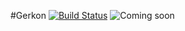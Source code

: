 #Gerkon [![Build Status](https://travis-ci.org/frux/gerkon.svg?branch=master)](https://travis-ci.org/frux/gerkon)
![Coming soon](http://www.altechfze.com/assets/images/coming-soon.png)